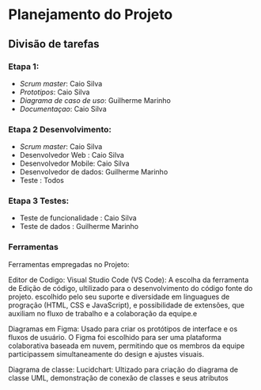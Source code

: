 # Planejamento do Projeto

## Divisão de tarefas 

### Etapa 1:
- _Scrum master_: Caio Silva
- _Prototipos_: Caio Silva
- _Diagrama de caso de uso_: Guilherme Marinho
- _Documentaçao_: Caio Silva

### Etapa 2 Desenvolvimento:
- _Scrum master_: Caio Silva
- Desenvolvedor Web : Caio Silva
- Desenvolvedor Mobile: Caio Silva
- Desenvolvedor de dados: Guilherme Marinho
- Teste : Todos

### Etapa 3 Testes:
- Teste de funcionalidade : Caio Silva
- Teste de dados : Guilherme Marinho

### Ferramentas 
Ferramentas empregadas no Projeto:

Editor de Codigo:
  Visual Studio Code (VS Code): A escolha da ferramenta de Edição de código, ultilizado para o desenvolvimento do código fonte do projeto. escolhido pelo seu suporte e diversidade em linguagues de progração (HTML, CSS e JavaScript), e possibilidade de extensões, que auxiliam no fluxo de trabalho e a colaboração da equipe.e

Diagramas em Figma:
 Usado para criar os protótipos de interface e os fluxos de usuário. O Figma foi escolhido para ser uma plataforma colaborativa baseada em nuvem, permitindo que os membros da equipe participassem simultaneamente do design e ajustes visuais.

Diagrama de classe:
  Lucidchart: Ultizado para criação do diagrama de classe UML, demonstração de conexão de classes e seus atributos
  
